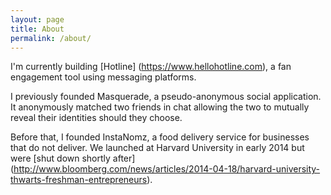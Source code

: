 ```yaml
---
layout: page
title: About
permalink: /about/
---
```


I'm currently building [Hotline] (https://www.hellohotline.com), a fan engagement tool using messaging platforms.

I previously founded Masquerade, a pseudo-anonymous social application. It anonymously matched two friends in chat allowing the two to mutually reveal their identities should they choose.

Before that, I founded InstaNomz, a food delivery service for businesses that do not deliver. We launched at Harvard University in early 2014 but were [shut down shortly after] (http://www.bloomberg.com/news/articles/2014-04-18/harvard-university-thwarts-freshman-entrepreneurs).